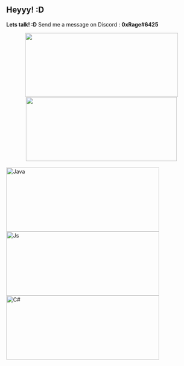 ## Heyyy! :D

<b>Lets talk! :D</b> Send me a message on Discord : <b>0xRage#6425</b>

<div align="center">
  <a href="https://github.com/AfonsoBatista7">
  <img align="center" height="170em" width="405em" src="https://github-readme-stats.vercel.app/api?username=AfonsoBatista7&count_private=true&show_icons=true&theme=tokyonight&include_all_commits=true&hide_rank=true&custom_title=My GitHub Stats"/>
  <img align="center" height="170em" width="400em" src="https://github-readme-stats.vercel.app/api/top-langs/?username=AfonsoBatista7&layout=compact&theme=tokyonight&include_all_commits=true&count_private=true"/>
</div>
  
<div style="display: inline-block"><br>
  <img align="center" height="170em" width="405em"  alt="Java" height="30" width="40" src="https://cdn.jsdelivr.net/gh/devicons/devicon/icons/java/java-original.svg">
  <img align="center" height="170em" width="405em" alt="Js" height="30" width="40" src="https://cdn.jsdelivr.net/gh/devicons/devicon/icons/javascript/javascript-original.svg">
  <img align="center" height="170em" width="405em" alt="C#" height="30" width="40" src="https://cdn.jsdelivr.net/gh/devicons/devicon/icons/csharp/csharp-original.svg">
</div>
